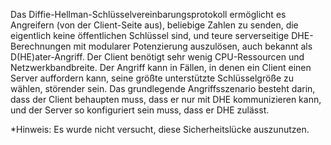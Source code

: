 Das Diffie-Hellman-Schlüsselvereinbarungsprotokoll ermöglicht es Angreifern (von der Client-Seite aus), beliebige Zahlen zu senden, die eigentlich keine öffentlichen Schlüssel sind, und teure serverseitige DHE-Berechnungen mit modularer Potenzierung auszulösen, auch bekannt als D(HE)ater-Angriff.
Der Client benötigt sehr wenig CPU-Ressourcen und Netzwerkbandbreite.
Der Angriff kann in Fällen, in denen ein Client einen Server auffordern kann, seine größte unterstützte Schlüsselgröße zu wählen, störender sein.
Das grundlegende Angriffsszenario besteht darin, dass der Client behaupten muss, dass er nur mit DHE kommunizieren kann, und der Server so konfiguriert sein muss, dass er DHE zulässt.

*Hinweis: Es wurde nicht versucht, diese Sicherheitslücke auszunutzen.
